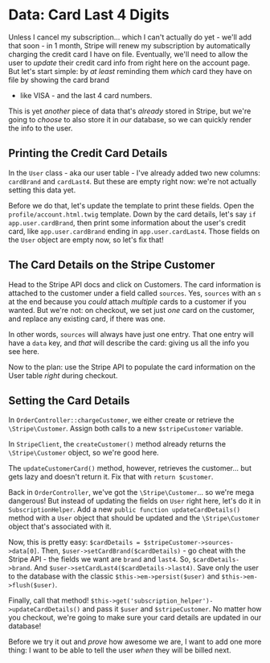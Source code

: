 # Data: Card Last 4 Digits

Unless I cancel my subscription... which I can't actually do yet - we'll add that
soon - in 1 month, Stripe will renew my subscription by automatically charging the
credit card I have on file. Eventually, we'll need to allow the user to *update* their
credit card info from right here on the account page. But let's start simple: by
*at least* reminding them *which* card they have on file by showing the card brand
- like VISA - and the last 4 card numbers.

This is yet *another* piece of data that's *already* stored in Stripe, but we're
going to *choose* to also store it in *our* database, so we can quickly render the
info to the user.

## Printing the Credit Card Details

In the `User` class - aka our user table -  I've already added two new columns:
`cardBrand` and `cardLast4`. But these are empty right now: we're not actually
setting this data yet.

Before we do that, let's update the template to print these fields. Open the
`profile/account.html.twig` template. Down by the card details, let's say
`if app.user.cardBrand`, then print some information about the user's credit card,
like `app.user.cardBrand` ending in `app.user.cardLast4`. Those fields on
the `User` object are empty now, so let's fix that!

## The Card Details on the Stripe Customer

Head to the Stripe API docs and click on Customers. The card information is attached
to the customer under a field called `sources`. Yes, `sources` with an `s` at the end
because you *could* attach *multiple* cards to a customer if you wanted. But we're
not: on checkout, we set just *one* card on the customer, and replace any existing
card, if there was one.

In other words, `sources` will always have just one entry. That one entry will have
a `data` key, and *that* will describe the card: giving us all the info you see
here.

Now to the plan: use the Stripe API to populate the card information on the User
table *right* during checkout.

## Setting the Card Details

In `OrderController::chargeCustomer`, we either create or retrieve the
`\Stripe\Customer`. Assign both calls to a new `$stripeCustomer` variable.

In `StripeClient`, the `createCustomer()` method already returns the `\Stripe\Customer`
object, so we're good here.

The `updateCustomerCard()` method, however, retrieves the customer... but gets lazy
and doesn't return it. Fix that with `return $customer`.

Back in `OrderController`, we've got the `\Stripe\Customer`... so we're mega dangerous!
But instead of updating the fields on `User` right here, let's do it in `SubscriptionHelper`.
Add a new `public function updateCardDetails()` method with a `User` object that
should be updated and the `\Stripe\Customer` object that's associated with it.

Now, this is pretty easy: `$cardDetails = $stripeCustomer->sources->data[0]`. Then,
`$user->setCardBrand($cardDetails)` - go cheat with the Stripe API - the fields
we want are `brand` and `last4`. So, `$cardDetails->brand`. And
`$user->setCardLast4($cardDetails->last4)`. Save only the user to the database with
the classic `$this->em->persist($user)` and `$this->em->flush($user)`.

Finally, call that method! `$this->get('subscription_helper')->updateCardDetails()`
and pass it `$user` and `$stripeCustomer`. No matter how you checkout, we're going
to make sure your card details are updated in our database!

Before we try it out and *prove* how awesome we are, I want to add one more thing:
I want to be able to tell the user *when* they will be billed next.
